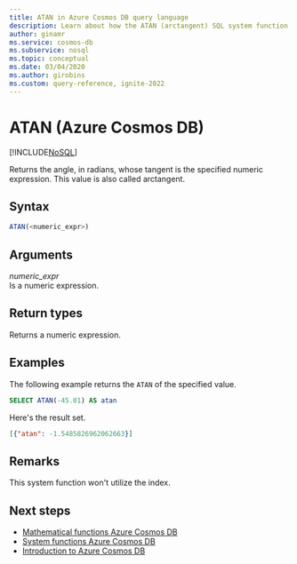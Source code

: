 ```yaml
---
title: ATAN in Azure Cosmos DB query language
description: Learn about how the ATAN (arctangent) SQL system function in Azure Cosmos DB returns the angle, in radians, whose tangent is the specified numeric expression
author: ginamr
ms.service: cosmos-db
ms.subservice: nosql
ms.topic: conceptual
ms.date: 03/04/2020
ms.author: girobins
ms.custom: query-reference, ignite-2022
---
```

# ATAN (Azure Cosmos DB)
[!INCLUDE[NoSQL](../../includes/appliesto-nosql.md)]

 Returns the angle, in radians, whose tangent is the specified numeric expression. This value is also called arctangent.  
  
## Syntax
  
```sql
ATAN(<numeric_expr>)  
```  
  
## Arguments
  
*numeric_expr*  
   Is a numeric expression.  
  
## Return types
  
  Returns a numeric expression.  
  
## Examples
  
  The following example returns the `ATAN` of the specified value.  
  
```sql
SELECT ATAN(-45.01) AS atan  
```  
  
 Here's the result set.  
  
```json
[{"atan": -1.5485826962062663}]  
```  
  
## Remarks

This system function won't utilize the index.

## Next steps

- [Mathematical functions Azure Cosmos DB](system-functions.yml)
- [System functions Azure Cosmos DB](system-functions.md)
- [Introduction to Azure Cosmos DB](../../introduction.md)
